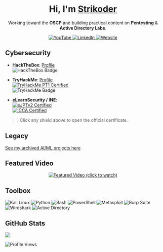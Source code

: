 <h1 align="center">Hi, I'm <a href="https://strikoder.github.io/" target="_blank" rel="noreferrer">Strikoder</a></h1>

<p align="center">
  Working toward the <b>OSCP</b> and building practical content on <b>Pentesting</b> & <b>Active Directory Labs</b>.
</p>

<p align="center">
   <a href="https://www.youtube.com/@strikoder">
    <img alt="YouTube" src="https://img.shields.io/badge/YouTube-@strikoder-ff0000?logo=youtube&logoColor=white&style=for-the-badge">
  </a>
  
   <a href="https://www.linkedin.com/in/strikoder/">
    <img alt="LinkedIn" src="https://img.shields.io/badge/LinkedIn-Profile-0A66C2?logo=linkedin&logoColor=white&style=for-the-badge">
  </a>
  
  <a href="https://strikoder.github.io/">
    <img alt="Website" src="https://img.shields.io/badge/Website-strikoder.github.io-000?logo=github&logoColor=white&style=for-the-badge">
  </a>


## Cybersecurity
- **HackTheBox**: [Profile](https://app.hackthebox.com/users/1872370)  
  <img src="https://www.hackthebox.com/badge/image/1872370" alt="HackTheBox Badge">
  
- **TryHackMe**: [Profile](https://tryhackme.com/p/strikoder)<br>
  [![TryHackMe PT1 Certified](https://img.shields.io/badge/TryHackMe-PT1%20Certified-red)](https://assets.tryhackme.com/certification-certificate/68aa91aaf99ed630e4aa02ab.pdf)<br>
  <img src="https://tryhackme-badges.s3.amazonaws.com/strikoder.png" alt="TryHackMe Badge" />

- **eLearnSecurity / INE**:<br>
  [![eJPTv2 Certified](https://img.shields.io/badge/eLearnSecurity-eJPTv2%20Certified-red)](https://certs.ine.com/c31e8914-4cc2-41f8-ac9a-bde21d4de0c5#acc.OZ2NHpoU)<br>
  [![ICCA Certified](https://img.shields.io/badge/eLearnSecurity-ICCA%20Certified-blue)](https://certs.ine.com/d28cc201-59ac-4a3e-ba26-1664cfb677fe#acc.lS07hHDF)

> ℹ️ Click any shield above to open the official certificate.


## Legacy 
[See my archived AI/ML projects here](https://strikoder.github.io/#portfolio)


## Featured Video
<p align="center">
  <a href="https://youtu.be/JgHjbwW-RhI?si=4V0o-lQIQNGK3e77">
    <img src="https://img.youtube.com/vi/JgHjbwW-RhI/hqdefault.jpg" alt="Featured Video (click to watch)">
  </a>
</p>

## Toolbox
<p>
  <img alt="Kali Linux" src="https://img.shields.io/badge/Kali_Linux-268BEE?logo=kalilinux&logoColor=white&style=flat-square">
  <img alt="Python" src="https://img.shields.io/badge/Python-3776AB?logo=python&logoColor=white&style=flat-square">
  <img alt="Bash" src="https://img.shields.io/badge/Bash-121011?logo=gnubash&logoColor=white&style=flat-square">
  <img alt="PowerShell" src="https://img.shields.io/badge/PowerShell-5391FE?logo=powershell&logoColor=white&style=flat-square">
  <img alt="Metasploit" src="https://img.shields.io/badge/Metasploit-2596be?logo=metasploit&logoColor=white&style=flat-square">
  <img alt="Burp Suite" src="https://img.shields.io/badge/Burp_Suite-FF6633?logo=burpsuite&logoColor=white&style=flat-square">
  <img alt="Wireshark" src="https://img.shields.io/badge/Wireshark-1679A7?logo=wireshark&logoColor=white&style=flat-square">
  <img alt="Active Directory" src="https://img.shields.io/badge/Active_Directory-0078D4?logo=microsoft&logoColor=white&style=flat-square">
</p>

## GitHub Stats
<p>
  <img src="https://github-readme-stats.vercel.app/api/top-langs/?username=strikoder&layout=compact&count_private=true&theme=blue-green&title_color=00b3ff">
</p>
<p>
  <img src="https://komarev.com/ghpvc/?username=strikoder&color=blueviolet" alt="Profile Views">
</p>
